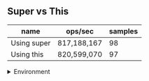 ## Super vs This

|name|ops/sec|samples|
|-|-|-|
|Using super|817,188,167|98|
|Using this|820,599,070|97|


<details>
<summary>Environment</summary>

* __Machine:__ linux x64 | 4 vCPUs | 15.6GB Mem
* __Run:__ Tue Mar 12 2024 19:30:13 GMT+0000 (Coordinated Universal Time)
</details>

<!--
{"environment":{"platform":"linux","arch":"x64","cpus":4,"totalMemory":15.606498718261719},"benchmarks":[{"name":"Using super","opsSec":817188167.4123662,"samples":6},{"name":"Using this","opsSec":820599069.6953595,"samples":7}]}-->
